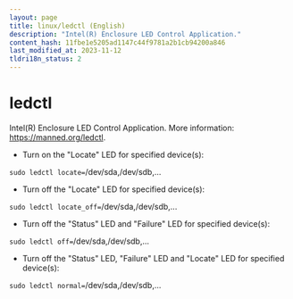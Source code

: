 ```yaml
---
layout: page
title: linux/ledctl (English)
description: "Intel(R) Enclosure LED Control Application."
content_hash: 11fbe1e5205ad1147c44f9781a2b1cb94200a846
last_modified_at: 2023-11-12
tldri18n_status: 2
---
```

# ledctl

Intel(R) Enclosure LED Control Application.
More information: <https://manned.org/ledctl>.

- Turn on the "Locate" LED for specified device(s):

`sudo ledctl locate=`<span class="tldr-var badge badge-pill bg-dark-lm bg-white-dm text-white-lm text-dark-dm font-weight-bold">/dev/sda,/dev/sdb,...</span>

- Turn off the "Locate" LED for specified device(s):

`sudo ledctl locate_off=`<span class="tldr-var badge badge-pill bg-dark-lm bg-white-dm text-white-lm text-dark-dm font-weight-bold">/dev/sda,/dev/sdb,...</span>

- Turn off the "Status" LED and "Failure" LED for specified device(s):

`sudo ledctl off=`<span class="tldr-var badge badge-pill bg-dark-lm bg-white-dm text-white-lm text-dark-dm font-weight-bold">/dev/sda,/dev/sdb,...</span>

- Turn off the "Status" LED, "Failure" LED and "Locate" LED for specified device(s):

`sudo ledctl normal=`<span class="tldr-var badge badge-pill bg-dark-lm bg-white-dm text-white-lm text-dark-dm font-weight-bold">/dev/sda,/dev/sdb,...</span>
